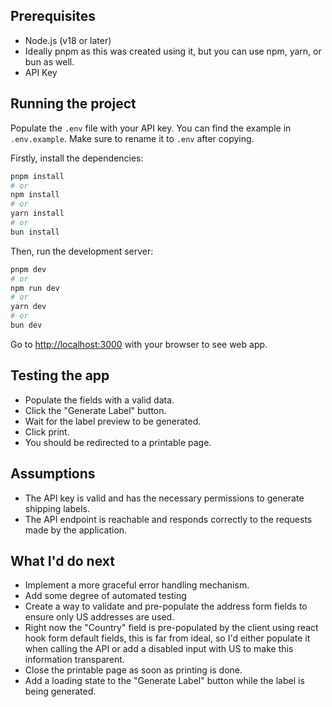 ## Prerequisites

- Node.js (v18 or later)
- Ideally pnpm as this was created using it, but you can use npm, yarn, or bun as well.
- API Key

## Running the project

Populate the `.env` file with your API key. You can find the example in `.env.example`. Make sure to rename it to `.env` after copying.

Firstly, install the dependencies:

```bash
pnpm install
# or
npm install
# or
yarn install
# or
bun install
```

Then, run the development server:

```bash
pnpm dev
# or
npm run dev
# or
yarn dev
# or
bun dev
```

Go to [http://localhost:3000](http://localhost:3000) with your browser to see web app.

## Testing the app

- Populate the fields with a valid data.
- Click the "Generate Label" button.
- Wait for the label preview to be generated.
- Click print.
- You should be redirected to a printable page.

## Assumptions

- The API key is valid and has the necessary permissions to generate shipping labels.
- The API endpoint is reachable and responds correctly to the requests made by the application.

## What I'd do next

- Implement a more graceful error handling mechanism.
- Add some degree of automated testing
- Create a way to validate and pre-populate the address form fields to ensure only US addresses are used.
- Right now the "Country" field is pre-populated by the client using react hook form default fields, this is far from ideal, so I'd either populate it when calling the API or add a disabled input with US to make this information transparent.
- Close the printable page as soon as printing is done.
- Add a loading state to the "Generate Label" button while the label is being generated.

